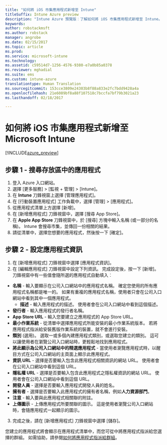 ```yaml
---
title: "如何將 iOS 市集應用程式新增至 Intune"
titleSuffix: Intune Azure preview
description: "Intune Azure 預覽版︰了解如何將 iOS 市集應用程式新增至 Intune。"
keywords: 
author: robstackmsft
ms.author: robstack
manager: angrobe
ms.date: 02/15/2017
ms.topic: article
ms.prod: 
ms.service: microsoft-intune
ms.technology: 
ms.assetid: c59514d7-1256-4576-9380-e7a0b85a0378
ms.reviewer: mghadial
ms.suite: ems
ms.custom: intune-azure
translationtype: Human Translation
ms.sourcegitcommit: 153cce3809e24303b8f88a833e2fc7bdd9428a4a
ms.openlocfilehash: 21e6089bf8a88f107518c7bccfa7bf79b3021a23
ms.lasthandoff: 02/18/2017

---
```


# <a name="how-to-add-ios-store-apps-to-microsoft-intune"></a>如何將 iOS 市集應用程式新增至 Microsoft Intune

[!INCLUDE[azure_preview](../includes/azure_preview.md)]


## <a name="step-1---search-for-the-app-in-the-store"></a>步驟 1 - 搜尋存放區中的應用程式

1. 登入 Azure 入口網站。
2. 選擇 [更多服務]  >  [監視 + 管理]  >  [Intune]。
3. 在 **Intune** 刀鋒視窗上選擇 [管理應用程式]。
4. 在 [行動裝置應用程式] 工作負載中，選擇 [管理] > [應用程式]。
5. 從應用程式清單上方選擇 [新增]。
6. 在 [新增應用程式] 刀鋒視窗中，選擇 [搜尋 App Store]。
7. 在 **Apple App Store** 刀鋒視窗中，於 [搜尋] 方塊中輸入名稱 (或一部分的名稱)。 Intune 會搜尋市集，並傳回一份相關的結果。
8. 請從清單中，選擇您想要的應用程式，然後按一下 [確定]。

## <a name="step-2---configure-app-information"></a>步驟 2 - 設定應用程式資訊

1. 在 [新增應用程式] 刀鋒視窗中選擇 [應用程式資訊]。
2. 在 [編輯應用程式] 刀鋒視窗中設定下列資訊。 完成設定後，按一下 [新增]。 刀鋒視窗中有一些值會隨所選的應用程式自動填入︰
- **名稱** - 輸入要顯示在公司入口網站中的應用程式名稱。 確定您使用的所有應用程式名稱都是唯一的。 如果有重複的應用程式名稱，使用者只會在公司入口網站中看到其中一個應用程式。
    - **描述** - 輸入應用程式的描述。 使用者會在公司入口網站中看到這個描述。
- **發行者** - 輸入應用程式的發行者名稱。
- **App Store URL** - 輸入您要建立之應用程式的 App Store URL。
- **最小作業系統** - 從清單中選擇應用程式所能安裝的最小作業系統版本。 若將應用程式指派給安裝舊版作業系統的裝置，就不會進行安裝。
- **類別** (選用)。 選取一或多個內建應用程式類別，或選取您建立的類別。 這可以讓使用者在瀏覽公司入口網站時，更輕鬆地找到應用程式。
- **將此顯示為公司入口網站中的精選應用程式** - 當使用者瀏覽應用程式時，以醒目方式在公司入口網站的主頁面上顯示此應用程式。
- **資訊 URL** - 選擇是否要輸入包含此應用程式相關資訊的網站 URL。 使用者會在公司入口網站中看到這個 URL。
- **隱私權 URL** - 選擇是否要輸入包含此應用程式之隱私權資訊的網站 URL。 使用者會在公司入口網站中看到這個 URL。
- **開發人員** - 選擇是否要輸入應用程式開發人員的姓名。
- **擁有者** - 選擇是否要輸入此應用程式的擁有者名稱，例如**人力資源部門**。
- **注意** - 輸入要與此應用程式相關聯的附註。
- **上傳圖示** - 上傳應用程式所要關聯的圖示。 這是使用者瀏覽公司入口網站時，會隨應用程式一起顯示的圖示。
3. 完成之後，請在 [新增應用程式] 刀鋒視窗中選擇 [儲存]。

您建立的應用程式將會顯示在應用程式清單中，而您可從中將應用程式指派給您選擇的群組。 如需協助，請參閱[如何將應用程式指派給群組](/intune-azure/manage-apps/deploy-apps)。
